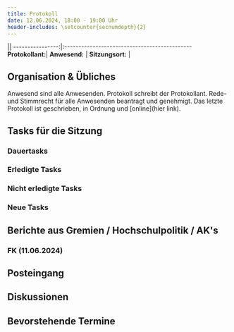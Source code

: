 ```yaml
---
title: Protokoll
date: 12.06.2024, 18:00 - 19:00 Uhr
header-includes: \setcounter{secnumdepth}{2}
---
```


||
----------------:|:---------------------------------------------
**Protokollant:**| 
**Anwesend:**    | 
**Sitzungsort:** | 

## Organisation & Übliches
Anwesend sind alle Anwesenden. Protokoll schreibt der Protokollant. Rede- und Stimmrecht für alle Anwesenden beantragt und genehmigt. Das letzte Protokoll ist geschrieben, in Ordnung und [online](hier link).

## Tasks für die Sitzung

### Dauertasks

### Erledigte Tasks

### Nicht erledigte Tasks

### Neue Tasks

## Berichte aus Gremien / Hochschulpolitik / AK's

### FK (11.06.2024)

## Posteingang

## Diskussionen

## Bevorstehende Termine

